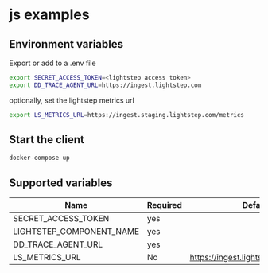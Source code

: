 # js examples

## Environment variables

Export or add to a .env file

```bash
export SECRET_ACCESS_TOKEN=<lightstep access token>
export DD_TRACE_AGENT_URL=https://ingest.lightstep.com
```

optionally, set the lightstep metrics url

```bash
export LS_METRICS_URL=https://ingest.staging.lightstep.com/metrics
```

## Start the client

```bash
docker-compose up
```

## Supported variables

| Name                     | Required | Default                              |
| ------------------------ | -------- | ------------------------------------ |
| SECRET_ACCESS_TOKEN      | yes      |
| LIGHTSTEP_COMPONENT_NAME | yes      |                                      |
| DD_TRACE_AGENT_URL       | yes      |
| LS_METRICS_URL           | No       | https://ingest.lightstep.com/metrics |
